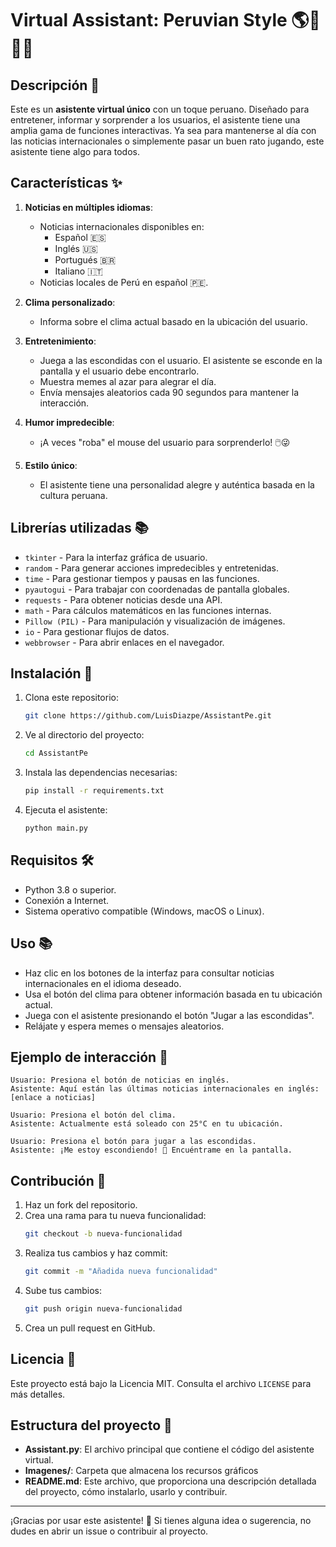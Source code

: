 # Virtual Assistant: Peruvian Style 🌎🤖🇵🇪

## Descripción 📜

Este es un **asistente virtual único** con un toque peruano. Diseñado para entretener, informar y sorprender a los usuarios, el asistente tiene una amplia gama de funciones interactivas. Ya sea para mantenerse al día con las noticias internacionales o simplemente pasar un buen rato jugando, este asistente tiene algo para todos.

## Características ✨

1. **Noticias en múltiples idiomas**:
   - Noticias internacionales disponibles en:
     - Español 🇪🇸
     - Inglés 🇺🇸
     - Portugués 🇧🇷
     - Italiano 🇮🇹
   - Noticias locales de Perú en español 🇵🇪.

2. **Clima personalizado**:
   - Informa sobre el clima actual basado en la ubicación del usuario.

3. **Entretenimiento**:
   - Juega a las escondidas con el usuario. El asistente se esconde en la pantalla y el usuario debe encontrarlo.
   - Muestra memes al azar para alegrar el día.
   - Envía mensajes aleatorios cada 90 segundos para mantener la interacción.

4. **Humor impredecible**:
   - ¡A veces "roba" el mouse del usuario para sorprenderlo! 🖱️😜

5. **Estilo único**:
   - El asistente tiene una personalidad alegre y auténtica basada en la cultura peruana.

## Librerías utilizadas 📚

- `tkinter` - Para la interfaz gráfica de usuario.
- `random` - Para generar acciones impredecibles y entretenidas.
- `time` - Para gestionar tiempos y pausas en las funciones.
- `pyautogui` - Para trabajar con coordenadas de pantalla globales.
- `requests` - Para obtener noticias desde una API.
- `math` - Para cálculos matemáticos en las funciones internas.
- `Pillow (PIL)` - Para manipulación y visualización de imágenes.
- `io` - Para gestionar flujos de datos.
- `webbrowser` - Para abrir enlaces en el navegador.

## Instalación 🚀

1. Clona este repositorio:
   ```bash
   git clone https://github.com/LuisDiazpe/AssistantPe.git
   ```

2. Ve al directorio del proyecto:
   ```bash
   cd AssistantPe
   ```

3. Instala las dependencias necesarias:
   ```bash
   pip install -r requirements.txt
   ```

4. Ejecuta el asistente:
   ```bash
   python main.py
   ```

## Requisitos 🛠️

- Python 3.8 o superior.
- Conexión a Internet.
- Sistema operativo compatible (Windows, macOS o Linux).

## Uso 📚

- Haz clic en los botones de la interfaz para consultar noticias internacionales en el idioma deseado.
- Usa el botón del clima para obtener información basada en tu ubicación actual.
- Juega con el asistente presionando el botón "Jugar a las escondidas".
- Relájate y espera memes o mensajes aleatorios.

## Ejemplo de interacción 💬

```plaintext
Usuario: Presiona el botón de noticias en inglés.
Asistente: Aquí están las últimas noticias internacionales en inglés: [enlace a noticias]

Usuario: Presiona el botón del clima.
Asistente: Actualmente está soleado con 25°C en tu ubicación.

Usuario: Presiona el botón para jugar a las escondidas.
Asistente: ¡Me estoy escondiendo! 👀 Encuéntrame en la pantalla.
```

## Contribución 🤝

1. Haz un fork del repositorio.
2. Crea una rama para tu nueva funcionalidad:
   ```bash
   git checkout -b nueva-funcionalidad
   ```
3. Realiza tus cambios y haz commit:
   ```bash
   git commit -m "Añadida nueva funcionalidad"
   ```
4. Sube tus cambios:
   ```bash
   git push origin nueva-funcionalidad
   ```
5. Crea un pull request en GitHub.

## Licencia 📄

Este proyecto está bajo la Licencia MIT. Consulta el archivo `LICENSE` para más detalles.

## Estructura del proyecto 📂

- **Assistant.py**: El archivo principal que contiene el código del asistente virtual.
- **Imagenes/**: Carpeta que almacena los recursos gráficos
- **README.md**: Este archivo, que proporciona una descripción detallada del proyecto, cómo instalarlo, usarlo y contribuir.

---

¡Gracias por usar este asistente! 🥳 Si tienes alguna idea o sugerencia, no dudes en abrir un issue o contribuir al proyecto.
